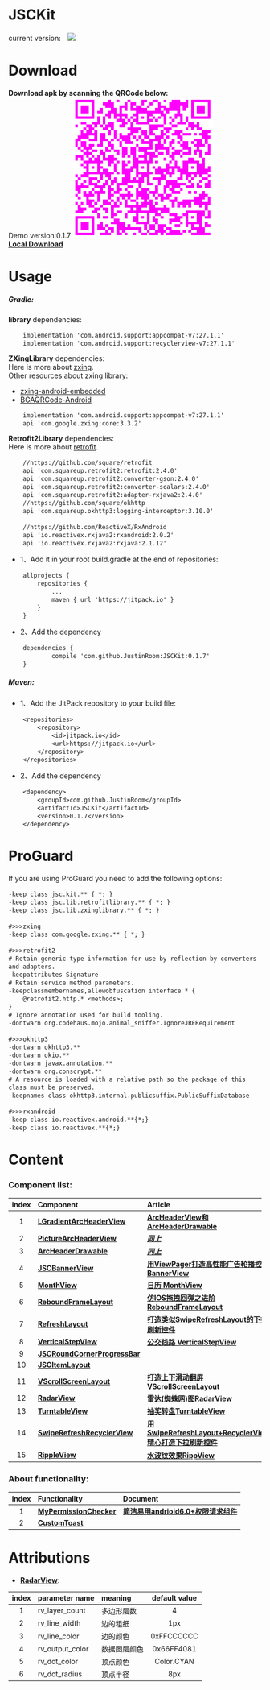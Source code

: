 # JSCKit
current version:&#8195;![](https://jitpack.io/v/JustinRoom/JSCKit.svg)

# Download
**Download apk by scanning the QRCode below:**  
&#32;&#32;Demo version:0.1.7
![JSCKitDemo.apk](/capture/apk_qr_code.png)  
[**Local Download**](/capture/JSCKitDemo.apk?raw=true)

# Usage
##### Gradle: 
**library** dependencies:
```
    implementation 'com.android.support:appcompat-v7:27.1.1'
    implementation 'com.android.support:recyclerview-v7:27.1.1'
```
**ZXingLibrary** dependencies:  
Here is more about [zxing](https://github.com/zxing/zxing).  
Other resources about zxing library:  
+ [zxing-android-embedded](https://github.com/journeyapps/zxing-android-embedded)
+ [BGAQRCode-Android](https://github.com/bingoogolapple/BGAQRCode-Android)
```
    implementation 'com.android.support:appcompat-v7:27.1.1'
    api 'com.google.zxing:core:3.3.2'
```
**Retrofit2Library** dependencies:  
Here is more about [retrofit](https://github.com/square/retrofit).  
```
    //https://github.com/square/retrofit
    api 'com.squareup.retrofit2:retrofit:2.4.0'
    api 'com.squareup.retrofit2:converter-gson:2.4.0'
    api 'com.squareup.retrofit2:converter-scalars:2.4.0'
    api 'com.squareup.retrofit2:adapter-rxjava2:2.4.0'
    //https://github.com/square/okhttp
    api 'com.squareup.okhttp3:logging-interceptor:3.10.0'

    //https://github.com/ReactiveX/RxAndroid
    api 'io.reactivex.rxjava2:rxandroid:2.0.2'
    api 'io.reactivex.rxjava2:rxjava:2.1.12'
```
+ 1、Add it in your root build.gradle at the end of repositories:
```
	allprojects {
		repositories {
			...
			maven { url 'https://jitpack.io' }
		}
	}
```
+ 2、Add the dependency
```
	dependencies {
	        compile 'com.github.JustinRoom:JSCKit:0.1.7'
	}
```
##### Maven: 
+ 1、Add the JitPack repository to your build file:
```
	<repositories>
		<repository>
		    <id>jitpack.io</id>
		    <url>https://jitpack.io</url>
		</repository>
	</repositories>
```
+ 2、Add the dependency
```
	<dependency>
	    <groupId>com.github.JustinRoom</groupId>
	    <artifactId>JSCKit</artifactId>
	    <version>0.1.7</version>
	</dependency>
```
# ProGuard
If you are using ProGuard you need to add the following options:
```
-keep class jsc.kit.** { *; }
-keep class jsc.lib.retrofitlibrary.** { *; }
-keep class jsc.lib.zxinglibrary.** { *; }  
  
#>>>zxing
-keep class com.google.zxing.** { *; }
  
#>>>retrofit2
# Retain generic type information for use by reflection by converters and adapters.
-keepattributes Signature
# Retain service method parameters.
-keepclassmembernames,allowobfuscation interface * {
    @retrofit2.http.* <methods>;
}
# Ignore annotation used for build tooling.
-dontwarn org.codehaus.mojo.animal_sniffer.IgnoreJRERequirement
  
#>>>okhttp3
-dontwarn okhttp3.**
-dontwarn okio.**
-dontwarn javax.annotation.**
-dontwarn org.conscrypt.**
# A resource is loaded with a relative path so the package of this class must be preserved.
-keepnames class okhttp3.internal.publicsuffix.PublicSuffixDatabase
  
#>>>rxandroid
-keep class io.reactivex.android.**{*;}
-keep class io.reactivex.**{*;}
```

# Content
### Component list:

| index | Component | Article |
|:---:|:---|:---|
| 1  | [**LGradientArcHeaderView**](/library/src/main/java/jsc/kit/archeaderview) | [**ArcHeaderView和ArcHeaderDrawable**](https://www.jianshu.com/p/ded0dc4ea528) |
| 2  | [**PictureArcHeaderView**](/library/src/main/java/jsc/kit/archeaderview) | [***同上***](https://www.jianshu.com/p/ded0dc4ea528) |
| 3  | [**ArcHeaderDrawable**](/library/src/main/java/jsc/kit/archeaderview) | [***同上***](https://www.jianshu.com/p/ded0dc4ea528) |
| 4  | [**JSCBannerView**](/library/src/main/java/jsc/kit/bannerview) | [**用ViewPager打造高性能广告轮播控件BannerView**](https://www.jianshu.com/p/652090682b31) |
| 5  | [**MonthView**](/library/src/main/java/jsc/kit/monthview) | [**日历 MonthView**](https://www.jianshu.com/p/2387952b3d34) |
| 6  | [**ReboundFrameLayout**](/library/src/main/java/jsc/kit/reboundlayout) | [**仿IOS拖拽回弹之进阶ReboundFrameLayout**](https://www.jianshu.com/p/53d13719a6c4) |
| 7  | [**RefreshLayout**](/library/src/main/java/jsc/kit/refreshlayout) | [**打造类似SwipeRefreshLayout的下拉刷新控件**](https://www.jianshu.com/p/b582bd08d4f9) |
| 8  | [**VerticalStepView**](/library/src/main/java/jsc/kit/stepview) | [**公交线路 VerticalStepView**](https://www.jianshu.com/p/7721572fe13c) |
| 9  | [**JSCRoundCornerProgressBar**](/library/src/main/java/jsc/kit/progressbar) |  |
| 10 | [**JSCItemLayout**](/library/src/main/java/jsc/kit/itemlayout) |  |
| 11 | [**VScrollScreenLayout**](/library/src/main/java/jsc/kit/vscrollscreen) | [**打造上下滑动翻屏VScrollScreenLayout**](https://www.jianshu.com/p/b12afbf7de30) |
| 12 | [**RadarView**](/library/src/main/java/jsc/kit/radarview) | [**雷达(蜘蛛网)图RadarView**](https://www.jianshu.com/p/94a4b763a4e5) |
| 13 | [**TurntableView**](/library/src/main/java/jsc/kit/turntable) | [**抽奖转盘TurntableView**](https://www.jianshu.com/p/3c473e1e007b) |
| 14 | [**SwipeRefreshRecyclerView**](/library/src/main/java/jsc/kit/swiperecyclerview) | [**用SwipeRefreshLayout+RecyclerView精心打造下拉刷新控件**](https://www.jianshu.com/p/f1da8cd366cb)|
| 15 | [**RippleView**](/library/src/main/java/jsc/kit/rippleview) | [**水波纹效果RippView**](https://www.jianshu.com/p/e573110c38d4)|

### About functionality:

| index | Functionality | Document |
|:---:|:---|:---|
| 1  | [**MyPermissionChecker**](/library/src/main/java/jsc/kit/utils) | [**简洁易用andrioid6.0+权限请求组件**](https://www.jianshu.com/p/47052d575f5b)|
| 2  | [**CustomToast**](/library/src/main/java/jsc/kit/utils) | |

# Attributions
+ [**RadarView**](/library/src/main/java/jsc/kit/radarview):

| index | parameter name | meaning | default value |
|:---:|:---|:---| :---:|
| 1 | rv_layer_count | 多边形层数 | 4 |
| 2 | rv_line_width | 边的粗细 | 1px |
| 3 | rv_line_color | 边的颜色 | 0xFFCCCCCC |
| 4 | rv_output_color | 数据图层颜色 | 0x66FF4081 |
| 5 | rv_dot_color | 顶点颜色 | Color.CYAN |
| 6 | rv_dot_radius | 顶点半径 | 8px |